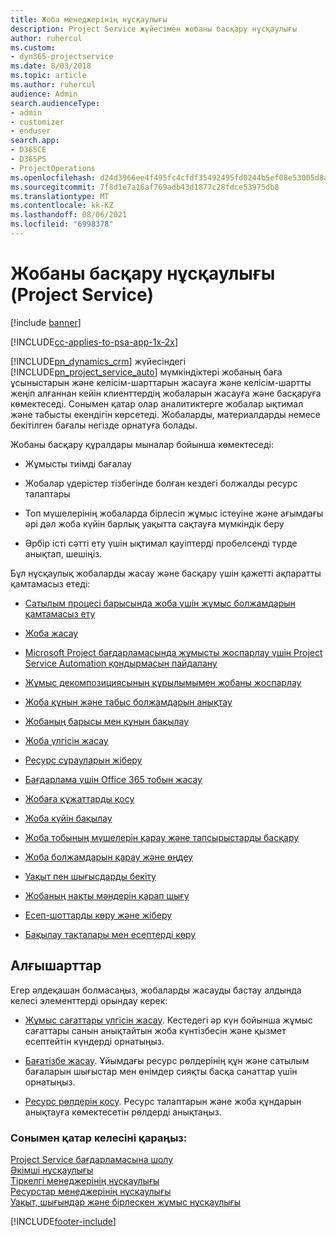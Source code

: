 ```yaml
---
title: Жоба менеджерінің нұсқаулығы
description: Project Service жүйесімен жобаны басқару нұсқаулығы
author: ruhercul
ms.custom:
- dyn365-projectservice
ms.date: 8/03/2018
ms.topic: article
ms.author: ruhercul
audience: Admin
search.audienceType:
- admin
- customizer
- enduser
search.app:
- D365CE
- D365PS
- ProjectOperations
ms.openlocfilehash: d24d3966ee4f495fc4cfdf35492495fd0244b5ef08e53005d8ac4a854cd7cce5
ms.sourcegitcommit: 7f8d1e7a16af769adb43d1877c28fdce53975db8
ms.translationtype: MT
ms.contentlocale: kk-KZ
ms.lasthandoff: 08/06/2021
ms.locfileid: "6998378"
---
```

# <a name="project-manager-guide-project-service"></a>Жобаны басқару нұсқаулығы (Project Service)

[!include [banner](../includes/psa-now-project-operations.md)]

[!INCLUDE[cc-applies-to-psa-app-1x-2x](../includes/cc-applies-to-psa-app-1x-2x.md)]

[!INCLUDE[pn_dynamics_crm](../includes/pn-dynamics-crm.md)] жүйесіндегі [!INCLUDE[pn_project_service_auto](../includes/pn-project-service-auto.md)] мүмкіндіктері жобаның баға ұсыныстарын және келісім-шарттарын жасауға және келісім-шартты жеңіп алғаннан кейін клиенттердің жобаларын жасауға және басқаруға көмектеседі. Сонымен қатар олар аналитиктерге жобалар ықтимал және табысты екендігін көрсетеді. Жобаларды, материалдарды немесе бекітілген бағалы негізде орнатуға болады.  
  
 Жобаны басқару құралдары мыналар бойынша көмектеседі:  
  
-   Жұмысты тиімді бағалау  
  
-   Жобалар үдерістер тізбегінде болған кездегі болжалды ресурс талаптары  
  
-   Топ мүшелерінің жобаларда бірлесіп жұмыс істеуіне және ағымдағы әрі дәл жоба күйін барлық уақытта сақтауға мүмкіндік беру  
  
-   Әрбір істі сәтті ету үшін ықтимал қауіптерді пробелсенді түрде анықтап, шешіңіз.  
  
Бұл нұсқаулық жобаларды жасау және басқару үшін қажетті ақпаратты қамтамасыз етеді:  
  
-   [Сатылым процесі барысында жоба үшін жұмыс болжамдарын қамтамасыз ету](../psa/provide-estimates-project-during-sales-process.md)  
  
-   [Жоба жасау](../psa/create-project.md)  
  
-   [Microsoft Project бағдарламасында жұмысты жоспарлау үшін Project Service Automation қондырмасын пайдалану](../psa/add-plan-work-microsoft-project.md)  
  
-   [Жұмыс декомпозициясының құрылымымен жобаны жоспарлау](../psa/schedule-project-work-breakdown-structure.md)  
  
-   [Жоба құнын және табыс болжамдарын анықтау](../psa/determine-project-cost-revenue-estimates.md)  
  
-   [Жобаның барысы мен құнын бақылау](../psa/track-project-progress-cost.md)  
  
-   [Жоба үлгісін жасау](../psa/create-project-template.md)  
  
-   [Ресурс сұрауларын жіберу](../psa/submit-resource-requests.md)  
  
-   [Бағдарлама үшін Office 365 тобын жасау](../psa/create-office-365-group-project.md)  
  
-   [Жобаға құжаттарды қосу](../psa/add-documents-project.md)  
  
-   [Жоба күйін бақылау](../psa/track-project-status.md)  
  
-   [Жоба тобының мүшелерін қарау және тапсырыстарды басқару](../psa/view-project-team-members-manage-bookings.md)  
  
-   [Жоба болжамдарын қарау және өңдеу](../psa/view-edit-project-estimates.md)  
  
-   [Уақыт пен шығысдарды бекіту](../psa/approve-time-expenses.md)  
  
-   [Жобаның нақты мәндерін қарап шығу](../psa/review-project-actuals.md)  
  
-   [Есеп-шоттарды көру және жіберу](../psa/view-send-invoices.md)  
  
-   [Бақылау тақталары мен есептерді көру](../psa/view-dashboards-reports.md)  
  
## <a name="prerequisites"></a>Алғышарттар  
 Егер әлдеқашан болмасаңыз, жобаларды жасауды бастау алдында келесі элементтерді орындау керек:  
  
-   [Жұмыс сағаттары үлгісін жасау](../psa/create-work-hours-template.md). Кестедегі әр күн бойынша жұмыс сағаттары санын анықтайтын жоба күнтізбесін және қызмет есептейтін күндерді орнатыңыз.  
  
-   [Бағатізбе жасау](../psa/create-price-list.md). Ұйымдағы ресурс рөлдерінің құн және сатылым бағаларын шығыстар мен өнімдер сияқты басқа санаттар үшін орнатыңыз.  
  
-   [Ресурс рөлдерін қосу](../psa/add-resource-roles.md). Ресурс талаптарын және жоба құндарын анықтауға көмектесетін рөлдерді анықтаңыз.  
  
### <a name="see-also"></a>Сонымен қатар келесіні қараңыз:  
 [Project Service бағдарламасына шолу](../psa/overview.md)   
 [Әкімші нұсқаулығы](../psa/admin-guide.md)   
 [Тіркелгі менеджерінің нұсқаулығы](../psa/account-manager-guide.md)   
 [Ресурстар менеджерінің нұсқаулығы](../psa/resource-manager-guide.md)   
 [Уақыт, шығындар және бірлескен жұмыс нұсқаулығы](../psa/time-expense-collaboration-guide.md)



[!INCLUDE[footer-include](../includes/footer-banner.md)]